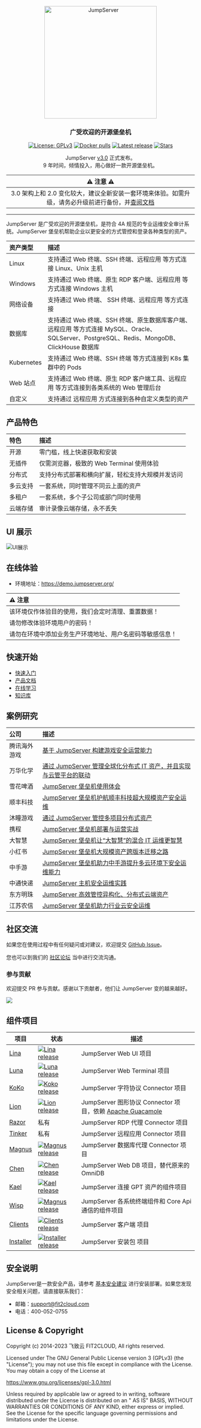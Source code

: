 <p align="center">
  <a href="https://jumpserver.org"><img src="https://download.jumpserver.org/images/jumpserver-logo.svg" alt="JumpServer" width="300" /></a>
</p>
<h3 align="center">广受欢迎的开源堡垒机</h3>

<p align="center">
  <a href="https://www.gnu.org/licenses/gpl-3.0.html"><img src="https://img.shields.io/github/license/jumpserver/jumpserver" alt="License: GPLv3"></a>
  <a href="https://hub.docker.com/u/jumpserver"><img src="https://img.shields.io/docker/pulls/jumpserver/jms_all.svg" alt="Docker pulls"></a>
  <a href="https://github.com/jumpserver/jumpserver/releases/latest"><img src="https://img.shields.io/github/v/release/jumpserver/jumpserver" alt="Latest release"></a>
  <a href="https://github.com/jumpserver/jumpserver"><img src="https://img.shields.io/github/stars/jumpserver/jumpserver?color=%231890FF&style=flat-square" alt="Stars"></a>
</p>


<p align="center">
    JumpServer <a href="https://github.com/jumpserver/jumpserver/releases/tag/v3.0.0">v3.0</a> 正式发布。
    <br>
    9 年时间，倾情投入，用心做好一款开源堡垒机。
</p>

|                                                  :warning: 注意 :warning:                                                   |
|:-------------------------------------------------------------------------------------------------------------------------:|
| 3.0 架构上和 2.0 变化较大，建议全新安装一套环境来体验。如需升级，请务必升级前进行备份，并[查阅文档](https://kb.fit2cloud.com/?p=06638d69-f109-4333-b5bf-65b17b297ed9) |

--------------------------

JumpServer 是广受欢迎的开源堡垒机，是符合 4A 规范的专业运维安全审计系统。JumpServer 堡垒机帮助企业以更安全的方式管控和登录各种类型的资产。


|     资产类型     | 描述                                                                                          |
|:------------|:--------------------------------------------------------------------------------------------|
|    Linux     | 支持通过 Web 终端、SSH 终端、远程应用 等方式连接 Linux、Unix 主机                                                 |
|   Windows    | 支持通过 Web 终端、原生 RDP 客户端、远程应用 等方式连接 Windows 主机                                                |
|     网络设备     | 支持通过 Web 终端、 SSH 终端、远程应用 等方式连接                                                              |
|     数据库      | 支持通过 Web 终端、SSH 终端、原生数据库客户端、远程应用 等方式连接 MySQL、Oracle、SQLServer、PostgreSQL、Redis、MongoDB、ClickHouse 数据库 |
|  Kubernetes  | 支持通过 Web 终端、SSH 终端 等方式连接到 K8s 集群中的 Pods                                                     |
|    Web 站点    | 支持通过 Web 终端、原生 RDP 客户端工具、远程应用 等方式连接到各类系统的 Web 管理后台                                          |
|     自定义      | 支持通过 远程应用 方式连接到各种自定义类型的资产                                                                   |

[//]: # (| ChatGPT    | 支持通过 Web 终端 方式连接到 ChatGPT 服务                                                      |)


## 产品特色

|  特色  | 描述  |
|:----|:----|
|  开源  |零门槛，线上快速获取和安装|
| 无插件  |仅需浏览器，极致的 Web Terminal 使用体验|
| 分布式  |支持分布式部署和横向扩展，轻松支持大规模并发访问|
| 多云支持 |一套系统，同时管理不同云上面的资产|
| 多租户  |一套系统，多个子公司或部门同时使用|
| 云端存储 |审计录像云端存储，永不丢失|


## UI 展示

![UI展示](https://docs.jumpserver.org/zh/v3/img/dashboard.png)

## 在线体验

- 环境地址：<https://demo.jumpserver.org/>

| :warning: 注意                 |
|:-----------------------------|
| 该环境仅作体验目的使用，我们会定时清理、重置数据！    |
| 请勿修改体验环境用户的密码！               |
| 请勿在环境中添加业务生产环境地址、用户名密码等敏感信息！ |

## 快速开始

- [快速入门](https://docs.jumpserver.org/zh/v3/quick_start/)
- [产品文档](https://docs.jumpserver.org)
- [在线学习](https://edu.fit2cloud.com/page/2635362)
- [知识库](https://kb.fit2cloud.com/categories/jumpserver)

## 案例研究

|公司| 描述                                                                              |
|:---|:--------------------------------------------------------------------------------|
|腾讯海外游戏| [基于 JumpServer 构建游戏安全运营能力](https://blog.fit2cloud.com/?p=3704)                  |
|万华化学| [通过 JumpServer 管理全球化分布式 IT 资产，并且实现与云管平台的联动](https://blog.fit2cloud.com/?p=3504) |
|雪花啤酒| [JumpServer 堡垒机使用体会](https://blog.fit2cloud.com/?p=3412)                        |
|顺丰科技| [JumpServer 堡垒机护航顺丰科技超大规模资产安全运维](https://blog.fit2cloud.com/?p=1147)            |
|沐瞳游戏| [通过 JumpServer 管控多项目分布式资产](https://blog.fit2cloud.com/?p=3213)                  |
|携程| [JumpServer 堡垒机部署与运营实战](https://blog.fit2cloud.com/?p=851)                      |
|大智慧| [JumpServer 堡垒机让“大智慧”的混合 IT 运维更智慧](https://blog.fit2cloud.com/?p=882)           |
|小红书| [JumpServer 堡垒机大规模资产跨版本迁移之路](https://blog.fit2cloud.com/?p=516)                 |
|中手游| [JumpServer 堡垒机助力中手游提升多云环境下安全运维能力](https://blog.fit2cloud.com/?p=732)           |
|中通快递| [JumpServer 主机安全运维实践](https://blog.fit2cloud.com/?p=708)                        |
|东方明珠| [JumpServer 高效管控异构化、分布式云端资产](https://blog.fit2cloud.com/?p=687)                 |
|江苏农信| [JumpServer 堡垒机助力行业云安全运维](https://blog.fit2cloud.com/?p=666)                    |

## 社区交流

如果您在使用过程中有任何疑问或对建议，欢迎提交 [GitHub Issue](https://github.com/jumpserver/jumpserver/issues/new/choose)。

您也可以到我们的 [社区论坛](https://bbs.fit2cloud.com/c/js/5) 当中进行交流沟通。

### 参与贡献

欢迎提交 PR 参与贡献。感谢以下贡献者，他们让 JumpServer 变的越来越好。

<a href="https://github.com/jumpserver/jumpserver/graphs/contributors"><img src="https://opencollective.com/jumpserver/contributors.svg?width=890&button=false" /></a>

## 组件项目

| 项目                                                     | 状态                                                                                                                                                                     | 描述                                                                                |
|--------------------------------------------------------|------------------------------------------------------------------------------------------------------------------------------------------------------------------------|-----------------------------------------------------------------------------------|
| [Lina](https://github.com/jumpserver/lina)             | <a href="https://github.com/jumpserver/lina/releases"><img alt="Lina release" src="https://img.shields.io/github/release/jumpserver/lina.svg" /></a>                   | JumpServer Web UI 项目                                                              |
| [Luna](https://github.com/jumpserver/luna)             | <a href="https://github.com/jumpserver/luna/releases"><img alt="Luna release" src="https://img.shields.io/github/release/jumpserver/luna.svg" /></a>                   | JumpServer Web Terminal 项目                                                        |
| [KoKo](https://github.com/jumpserver/koko)             | <a href="https://github.com/jumpserver/koko/releases"><img alt="Koko release" src="https://img.shields.io/github/release/jumpserver/koko.svg" /></a>                   | JumpServer 字符协议 Connector 项目                                                      |
| [Lion](https://github.com/jumpserver/lion-release)     | <a href="https://github.com/jumpserver/lion-release/releases"><img alt="Lion release" src="https://img.shields.io/github/release/jumpserver/lion-release.svg" /></a>   | JumpServer 图形协议 Connector 项目，依赖 [Apache Guacamole](https://guacamole.apache.org/) |
| [Razor](https://github.com/jumpserver/razor)           | 私有                                                                                                                                                                     | JumpServer RDP 代理 Connector 项目                                                    |
| [Tinker](https://github.com/jumpserver/tinker)         | 私有                                                                                                                                                                     | JumpServer 远程应用 Connector 项目                                                      |
| [Magnus](https://github.com/jumpserver/magnus-release) | <a href="https://github.com/jumpserver/magnus-release/releases"><img alt="Magnus release" src="https://img.shields.io/github/release/jumpserver/magnus-release.svg" /> | JumpServer 数据库代理 Connector 项目                                                     |
| [Chen](https://github.com/jumpserver/chen-release)     | <a href="https://github.com/jumpserver/chen-release/releases"><img alt="Chen release" src="https://img.shields.io/github/release/jumpserver/chen-release.svg" />       | JumpServer Web DB 项目，替代原来的 OmniDB                                                 |
| [Kael](https://github.com/jumpserver/kael)             | <a href="https://github.com/jumpserver/kael/releases"><img alt="Kael release" src="https://img.shields.io/github/release/jumpserver/kael.svg" />                       | JumpServer 连接 GPT 资产的组件项目                                                         |
| [Wisp](https://github.com/jumpserver/wisp)             | <a href="https://github.com/jumpserver/wisp/releases"><img alt="Magnus release" src="https://img.shields.io/github/release/jumpserver/wisp.svg" />                     | JumpServer 各系统终端组件和 Core Api 通信的组件项目                                              |
| [Clients](https://github.com/jumpserver/clients)       | <a href="https://github.com/jumpserver/clients/releases"><img alt="Clients release" src="https://img.shields.io/github/release/jumpserver/clients.svg" />              | JumpServer 客户端 项目                                                                 |
| [Installer](https://github.com/jumpserver/installer)   | <a href="https://github.com/jumpserver/installer/releases"><img alt="Installer release" src="https://img.shields.io/github/release/jumpserver/installer.svg" />        | JumpServer 安装包 项目                                                                 |

## 安全说明

JumpServer是一款安全产品，请参考 [基本安全建议](https://docs.jumpserver.org/zh/master/install/install_security/)
进行安装部署。如果您发现安全相关问题，请直接联系我们：

- 邮箱：support@fit2cloud.com
- 电话：400-052-0755

## License & Copyright

Copyright (c) 2014-2023 飞致云 FIT2CLOUD, All rights reserved.

Licensed under The GNU General Public License version 3 (GPLv3)  (the "License"); you may not use this file except in
compliance with the License. You may obtain a copy of the License at

https://www.gnu.org/licenses/gpl-3.0.html

Unless required by applicable law or agreed to in writing, software distributed under the License is distributed on an "
AS IS" BASIS, WITHOUT WARRANTIES OR CONDITIONS OF ANY KIND, either express or implied. See the License for the specific
language governing permissions and limitations under the License.
